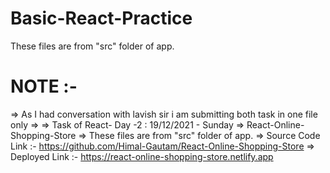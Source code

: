 # Basic-React-Practice
These files are from "src" folder of app.

# NOTE :- 
 => As I had conversation with lavish sir i am submitting both task in one file only
 => 
 => Task of React- Day -2 : 19/12/2021 - Sunday
 => React-Online-Shopping-Store
 => These files are from "src" folder of app.
 => Source Code Link :- https://github.com/Himal-Gautam/React-Online-Shopping-Store
 => Deployed Link :- https://react-online-shopping-store.netlify.app
